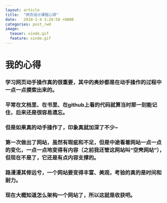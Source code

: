 ```yaml
---
layout: article
title:  "网页设计课程心得"
date:   2018-1-4 3:28:50 +0800
categories: post_rwd
image:
  teaser: xinde.gif
  feature: xinde.gif
---
```



# 我的心得

### 学习网页动手操作真的很重要，其中的奥妙都是在动手操作的过程中一点一点摸索出来的。
### 平常在文档里、在书里、在github上看的代码就算当时那一刻能记住，后来还是很容易遗忘。
### 但是如果真的动手操作了，印象真就加深了不少~
### 第一次做出了网站，虽然有瑕疵和不足，但是中途看着网站一点一点的变化，一点一点地变得有内容（之前我还管这网站叫“空壳网站”），但现在不是了，它还是有点内容支撑的。
### 路漫漫其修远兮，一个网站要变得丰富、美观，考验的真的是时间和耐力。
### 现在大概知道怎么架构一个网站了，所以这就是收获吧。



